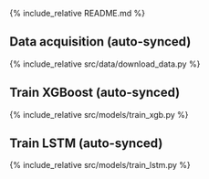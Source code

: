 
{% include_relative README.md %}

## Data acquisition (auto-synced)

{% include_relative src/data/download_data.py %}


## Train XGBoost (auto-synced)

{% include_relative src/models/train_xgb.py %}


## Train LSTM (auto-synced)
{% include_relative src/models/train_lstm.py %}
